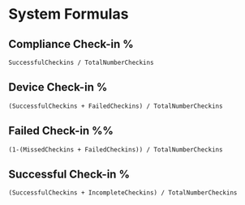 # System Formulas

## Compliance Check-in %

```
SuccessfulCheckins / TotalNumberCheckins
```

## Device Check-in %

```
(SuccessfulCheckins + FailedCheckins) / TotalNumberCheckins
```

## Failed Check-in %%

```
(1-(MissedCheckins + FailedCheckins)) / TotalNumberCheckins
```

## Successful Check-in %

```
(SuccessfulCheckins + IncompleteCheckins) / TotalNumberCheckins
```
